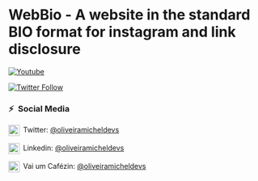 # WebBio - A website in the standard BIO format for instagram and link disclosure

[![Youtube](https://img.shields.io/static/v1?label=oliveiramsdevs&message=Subscribe&logo=YouTube&color=FF0000&style=for-the-badge)](https://www.youtube.com/@oliveiramicheldevs)

[![Twitter Follow](https://img.shields.io/twitter/follow/oliveiramsdevs?color=1DA1F2&label=Followers&logo=twitter&style=for-the-badge)](https://twitter.com/oliveiramsdevs)

    
### ⚡&ensp;Social Media

[<img align="center" alt="MichelOliveira | Twitter" width="22px" src="https://cdn.jsdelivr.net/npm/simple-icons@v3/icons/twitter.svg" />]( https://twitter.com/oliveiramsdevs "Twitter Michel Oliveira")&ensp;Twitter: [@oliveiramicheldevs](https://twitter.com/oliveiramsdevs "Twitter Michel Oliveira")

[<img align="center" alt="MichelOliveira | LinkedIn" width="22px" src="https://cdn.jsdelivr.net/npm/simple-icons@v3/icons/linkedin.svg" />](https://www.linkedin.com/in/micheloliveiras "Linkedin Michel Oliveira")&ensp;Linkedin: [@oliveiramicheldevs](https://www.linkedin.com/in/micheloliveiras/ "Linkedin Michel Oliveira")



[<img align="center" alt="MichelOliveira | Cafezinho " width="22px" src="https://aux.iconspalace.com/uploads/coffee-icon-256.png" />](https://www.buymeacoffee.com/oliveiradevs "Pague um Café para Michel Oliveira")&ensp;Vai um Cafézin: [@oliveiramicheldevs](https://www.buymeacoffee.com/oliveiradevs "Pague um Café para Michel Oliveira")
